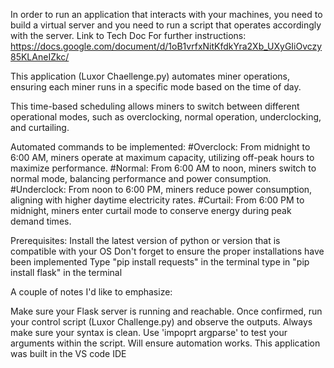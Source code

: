In order to run an application that interacts with your machines, you need to build a virtual server and you need to run a script that operates accordingly with the server. Link to Tech Doc For further instructions: https://docs.google.com/document/d/1oB1vrfxNitKfdkYra2Xb_UXyGIiOvczy85KLAneIZkc/

This application (Luxor Chaellenge.py) automates miner operations, ensuring each miner runs in a specific mode based on the time of day. 

This time-based scheduling allows miners to switch between different operational modes, such as overclocking, normal operation, underclocking, and curtailing. 

Automated commands to be implemented:
#Overclock: From midnight to 6:00 AM, miners operate at maximum capacity, utilizing off-peak hours to maximize performance.
#Normal: From 6:00 AM to noon, miners switch to normal mode, balancing performance and power consumption.
#Underclock: From noon to 6:00 PM, miners reduce power consumption, aligning with higher daytime electricity rates.
#Curtail: From 6:00 PM to midnight, miners enter curtail mode to conserve energy during peak demand times.

Prerequisites:
Install the latest version of python or version that is compatible with your OS
Don't forget to ensure the proper installations have been implemented
Type "pip install requests" in the terminal
type in "pip install flask" in the terminal

A couple of notes I'd like to emphasize: 

Make sure your Flask server is running and reachable. 
Once confirmed, run your control script (Luxor Challenge.py) and observe the outputs.
Always make sure your syntax is clean.
Use 'impoprt argparse' to test your arguments within the script. Will ensure automation works.
This application was built in the VS code IDE
